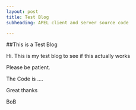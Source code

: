 ```yaml
---
layout: post
title: Test Blog
subheading: APEL client and server source code

---
```


##This is a Test Blog

Hi. This is my test blog to see if this actually works

Please be patient.

The Code is ....

Great thanks

BoB
